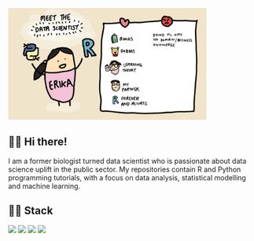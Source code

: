 <img src="./meet_erika.jpg" width="80%" height="80%">
<br>

## :woman_technologist: Hi there!
I am a former biologist turned data scientist who is passionate about data science uplift in the public sector. My repositories contain R and Python programming tutorials, with a focus on data analysis, statistical modelling and machine learning.

## :woman_technologist: Stack
![](https://img.shields.io/badge/Language-R-blue) ![](https://img.shields.io/badge/Language-Python-blue) ![](https://img.shields.io/badge/Theory-Statistics-orange) ![](https://img.shields.io/badge/Theory-Mathematics-orange)
